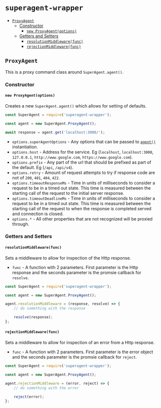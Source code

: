 # `superagent-wrapper`

<!-- START doctoc generated TOC please keep comment here to allow auto update -->
<!-- DON'T EDIT THIS SECTION, INSTEAD RE-RUN doctoc TO UPDATE -->

- [`ProxyAgent`](#proxyagent)
  - [Constructor](#constructor)
    - [`new ProxyAgent(options)`](#new-proxyagentoptions)
  - [Getters and Setters](#getters-and-setters)
    - [`resolutionMiddleware(func)`](#resolutionmiddlewarefunc)
    - [`rejectionMiddleware(func)`](#rejectionmiddlewarefunc)

<!-- END doctoc generated TOC please keep comment here to allow auto update -->

## `ProxyAgent`
This is a proxy command class around `SuperAgent.agent()`.

### Constructor
#### `new ProxyAgent(options)`
Creates a new `SuperAgent.agent()` which allows for setting of defaults.

```javascript
const SuperAgent = require('superagent-wrapper');

const agent = new SuperAgent.ProxyAgent();

await response = agent.get('localhost:3000/');
```

* `options.superAgentOptions` - Any options that can be passed to [`agent()`](https://github.com/node-modules/agentkeepalive#new-agentoptions) instantiation.
* `options.host` - Address for the service.  Eg (`localhost`, `localhost:3000`, `127.0.0.1`, `http://www.google.com`, `https://www.google.com`).
* `options.prefix` - Any part of the url that should be prefixed as part of the default.  Eg (`/api`, `/api/v4`).
* `options.retry` - Amount of request attempts to try if response code are not of `200`, `401`, `404`, `422`.
* `options.timeoutResponseMs` - Time in units of milliseconds to consider a request to be in a timed out state.  This time is measured between the starting call of the request to the initial server response.
* `options.timeoutDeadlineMs` - Time in units of milliseconds to consider a request to be in a timed out state.  This time is measured between the starting call of the request to when the response is completed served and connection is closed.
* `options.*` - All other properties that are not recognized will be proxied through.

### Getters and Setters

#### `resolutionMiddleware(func)`
Sets a middleware to allow for inspection of the Http response.

* `func` - A function with 2 parameters.  First parameter is the Http response and the seconds parameter is the promsie callback for `resolve`.

```javascript
const SuperAgent = require('superagent-wrapper');

const agent = new SuperAgent.ProxyAgent();

agent.resolutionMiddleware = (response, resolve) => {
    // do something with the response

    resolve(response);
};
```

#### `rejectionMiddleware(func)`
Sets a middleware to allow for inspection of an error from a Http response.

* `func` - A function with 2 parameters.  First parameter is the error object and the seconds parameter is the promsie callback for `reject`.

```javascript
const SuperAgent = require('superagent-wrapper');

const agent = new SuperAgent.ProxyAgent();

agent.rejectionMiddleware = (error, reject) => {
    // do something with the error

    reject(error);
};